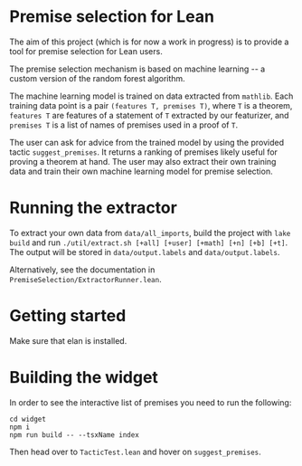 # Premise selection for Lean

The aim of this project (which is for now a work in progress) is to provide a
tool for premise selection for Lean users.

The premise selection mechanism is based on machine learning -- a custom
version of the random forest algorithm.

The machine learning model is trained on data extracted from `mathlib`. Each
training data point is a pair `(features T, premises T)`, where `T` is a theorem,
`features T` are features of a statement of `T` extracted by our featurizer, and
`premises T` is a list of names of premises used in a proof of `T`.

The user can ask for advice from the trained model by using the provided tactic
`suggest_premises`. It returns a ranking of premises likely useful for proving a
theorem at hand. The user may also extract their own training data and train
their own machine learning model for premise selection.

# Running the extractor

To extract your own data from `data/all_imports`, build the project with 
`lake build` and run `./util/extract.sh [+all] [+user] [+math] [+n] [+b] [+t]`. 
The output will be stored in `data/output.labels` and `data/output.labels`.

Alternatively, see the documentation in `PremiseSelection/ExtractorRunner.lean`.

# Getting started

Make sure that elan is installed.

# Building the widget

In order to see the interactive list of premises you need to
run the following:

```
cd widget
npm i
npm run build -- --tsxName index
```

Then head over to `TacticTest.lean` and hover on `suggest_premises`.